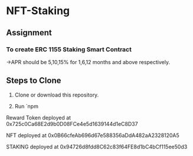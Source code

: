 # NFT-Staking

## Assignment

### To create ERC 1155 Staking Smart Contract

->APR should be 5,10,15% for 1,6,12 months and above respectively.



## Steps to Clone

1. Clone or download this repository.

2. Run `npm

 Reward Token deployed at 0x725c0Ca68E2d9b0D08FCe4e5d1639144d1eC8D37

 NFT deployed at 0x0B66cfeAb696d67e588356aDdA482aA2328120A5

 STAKING deployed at 
 0x94726d8fdd8C62c83f64FE8d1bC4bCf115ee50d3
